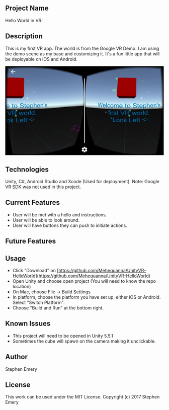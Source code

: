 ## Project Name
Hello World in VR!

## Description
This is my first VR app. The world is from the Google VR Demo. I am using the demo scene as my base and customizing it. It's a fun little app that will be deployable on iOS and Android.

![screenshot of project](helloworldvr.png)

## Technologies
Unity, C#, Android Studio and Xcode (Used for deployment).
Note: Google VR SDK was not used in this project.

## Current Features
* User will be met with a hello and instructions.
* User will be able to look around.
* User will have buttons they can push to initiate actions.

## Future Features

## Usage
* Click "Download" on
[https://github.com/Mehequanna/UnityVR-HelloWorld](https://github.com/Mehequanna/UnityVR-HelloWorld)
* Open Unity and choose open project (You will need to know the repo location)
* On Mac, choose File -> Build Settings
* In platform, choose the platform you have set up, either iOS or Android. Select "Switch Platform".
* Choose "Build and Run" at the bottom right.

## Known Issues
* This project will need to be opened in Unity 5.5.1
* Sometimes the cube will spawn on the camera making it unclickable.

## Author
Stephen Emery

## License
This work can be used under the MIT License.
Copyright (c) 2017 Stephen Emery
